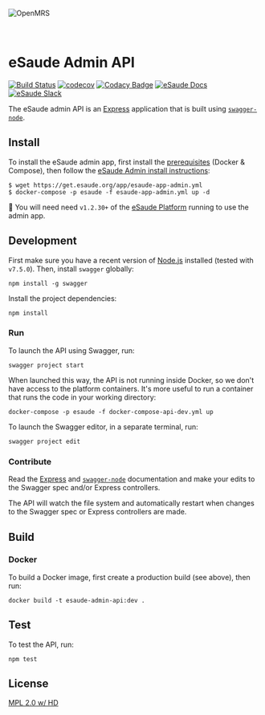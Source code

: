 <br/><br/><br/>
<img src="https://s3-eu-west-1.amazonaws.com/esaude/images/esaude-site-header.png" alt="OpenMRS"/>
<br/><br/><br/>

# eSaude Admin API

[![Build Status](https://travis-ci.org/esaude/esaude-admin-api.svg?branch=master)](https://travis-ci.org/esaude/esaude-admin-api)
[![codecov](https://codecov.io/gh/esaude/esaude-admin-api/branch/master/graph/badge.svg)](https://codecov.io/gh/esaude/esaude-admin-api)
[![Codacy Badge](https://api.codacy.com/project/badge/Grade/6e84b5282d0544c495e50560dc53d6e8)](https://www.codacy.com/app/esaude/esaude-admin-api)
[![eSaude Docs](https://omrs-shields.psbrandt.io/custom/esaude/docs/blue?logo=esaude)](https://docs.esaude.org)
[![eSaude Slack](https://slack.esaude.org/badge.svg)](https://slack.esaude.org)

The eSaude admin API is an [Express](https://expressjs.com/) application that
is built using [`swagger-node`](https://github.com/swagger-api/swagger-node).

## Install

To install the eSaude admin app, first install the [prerequisites](https://paper.dropbox.com/doc/eSaude-App-Install-Guide-Uvk5mTlgG2m0nyOYy5Zyg#:uid=515415815748821&h2=Prerequisites) (Docker & Compose), then follow the [eSaude Admin install instructions](https://paper.dropbox.com/doc/eSaude-App-Install-Guide-Uvk5mTlgG2m0nyOYy5Zyg#:uid=853323144286988&h2=eSaude-Admin):

```
$ wget https://get.esaude.org/app/esaude-app-admin.yml
$ docker-compose -p esaude -f esaude-app-admin.yml up -d
```

:pushpin: You will need need `v1.2.30+` of the [eSaude Platform](https://paper.dropbox.com/doc/eSaude-App-Install-Guide-Uvk5mTlgG2m0nyOYy5Zyg#:uid=496479570672974&h2=eSaude-EMR-Platform) running to use the admin app.

## Development

First make sure you have a recent version of [Node.js](https://nodejs.org/en/)
installed (tested with `v7.5.0`). Then, install `swagger` globally:

```
npm install -g swagger
```

Install the project dependencies:

```
npm install
```

### Run

To launch the API using Swagger, run:

```
swagger project start
```

When launched this way, the API is not running inside Docker, so we don't have
access to the platform containers. It's more useful to run a container that runs
the code in your working directory:

```
docker-compose -p esaude -f docker-compose-api-dev.yml up
```

To launch the Swagger editor, in a separate terminal, run:

```
swagger project edit
```

### Contribute

Read the [Express](https://expressjs.com/) and
[`swagger-node`](https://github.com/swagger-api/swagger-node/tree/master/docs)
documentation and make your edits to the Swagger spec and/or Express
controllers.

The API will watch the file system and automatically restart when changes
to the Swagger spec or Express controllers are made.

## Build

### Docker

To build a Docker image, first create a production build (see above), then run:

```
docker build -t esaude-admin-api:dev .
```

## Test

To test the API, run:

```
npm test
```

## License

[MPL 2.0 w/ HD](http://openmrs.org/license/)
